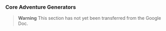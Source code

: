 ### Core Adventure Generators

> **Warning**
> This section has not yet been transferred from the Google Doc.
